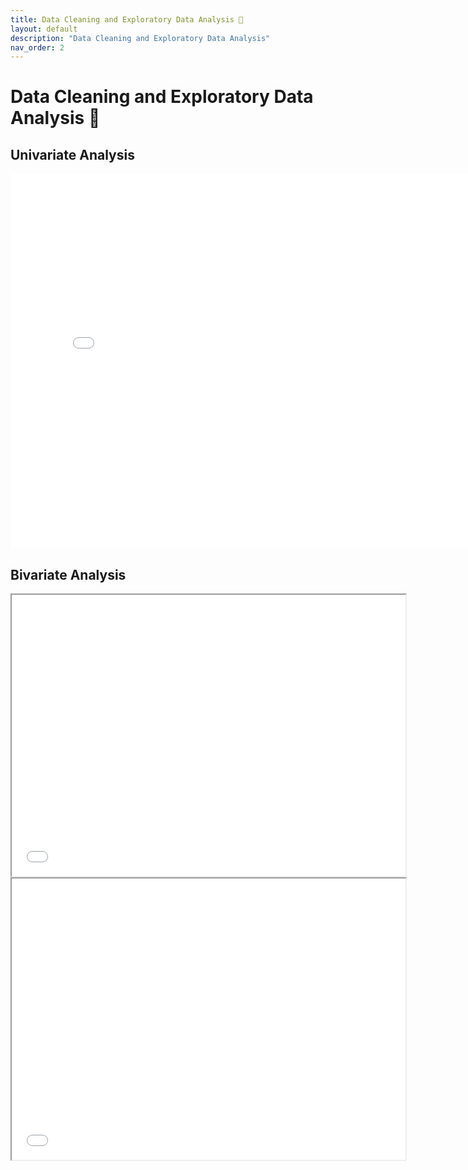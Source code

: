 ```yaml
---
title: Data Cleaning and Exploratory Data Analysis 🧹
layout: default
description: "Data Cleaning and Exploratory Data Analysis"
nav_order: 2
---
```


# Data Cleaning and Exploratory Data Analysis 🧹
## Univariate Analysis
<iframe src="diagram/horizontal_barc_frequency.html" width=800 height=600 frameBorder=0></iframe>

## Bivariate Analysis 
<iframe src="diagram/sbs_mbcpicked.html" width=630 height=450 frameBorder=50></iframe>
<iframe src="diagram/heat_map.html" width=630 height=450 frameBorder=50></iframe>
